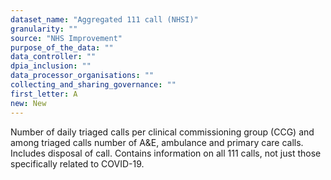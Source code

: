 ```yaml
---
dataset_name: "Aggregated 111 call (NHSI)"
granularity: ""
source: "NHS Improvement"
purpose_of_the_data: ""
data_controller: ""
dpia_inclusion: ""
data_processor_organisations: ""
collecting_and_sharing_governance: ""
first_letter: A
new: New
---
```

Number of daily triaged calls per clinical commissioning group (CCG) and among triaged calls number of A&E, ambulance and primary care calls. Includes disposal of call. Contains information on all 111 calls, not just those specifically related to COVID-19.